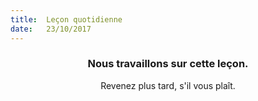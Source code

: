 ```yaml
---
title:  Leçon quotidienne
date:   23/10/2017
---
```


### <center>Nous travaillons sur cette leçon.</center>
<center>Revenez plus tard, s'il vous plaît.</center>